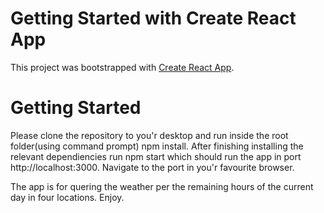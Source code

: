 # Getting Started with Create React App

This project was bootstrapped with [Create React App](https://github.com/facebook/create-react-app).

# Getting Started 

Please clone the repository to you'r desktop and run inside the root folder(using command prompt) npm install. After finishing installing the relevant dependiencies run npm start which should run the app in port http://localhost:3000. Navigate to the port in you'r favourite browser.

The app is for quering the weather per the remaining hours of the current day in four locations. Enjoy.
